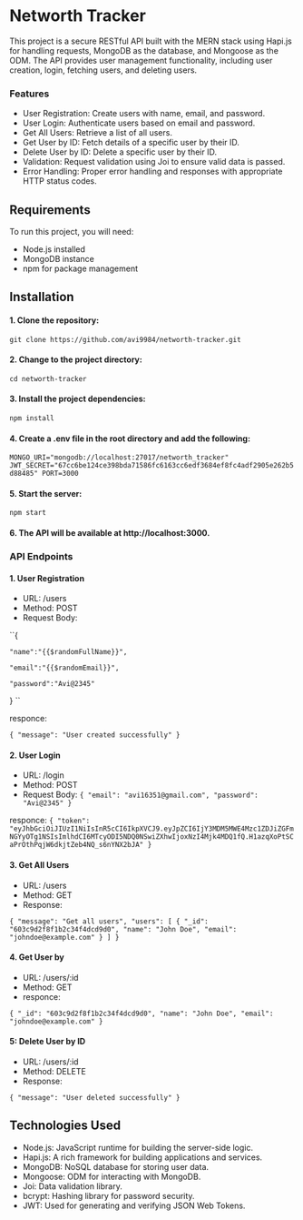 # Networth Tracker
This project is a secure RESTful API built with the MERN stack using Hapi.js for handling requests, MongoDB as the database, and Mongoose as the ODM. The API provides user management functionality, including user creation, login, fetching users, and deleting users.

### Features
- User Registration: Create users with name, email, and password.
- User Login: Authenticate users based on email and password.
- Get All Users: Retrieve a list of all users.
- Get User by ID: Fetch details of a specific user by their ID.
- Delete User by ID: Delete a specific user by their ID.
- Validation: Request validation using Joi to ensure valid data is passed.
- Error Handling: Proper error handling and responses with appropriate HTTP status codes.

## Requirements
To run this project, you will need:
- Node.js installed
- MongoDB instance
- npm for package management

## Installation
#### 1. Clone the repository:
``git clone https://github.com/avi9984/networth-tracker.git``
#### 2. Change to the project directory:
``cd networth-tracker``
#### 3. Install the project dependencies:
``npm install``
#### 4. Create a .env file in the root directory and add the following:
``MONGO_URI="mongodb://localhost:27017/networth_tracker"
JWT_SECRET="67cc6be124ce398bda71586fc6163cc6edf3684ef8fc4adf2905e262b5d88485"
PORT=3000``
#### 5. Start the server:
``npm start``
#### 6. The API will be available at http://localhost:3000.

### API Endpoints
#### 1. User Registration

- URL: /users
- Method: POST
- Request Body:

``{
    
    "name":"{{$randomFullName}}",

    "email":"{{$randomEmail}}",

    "password":"Avi@2345"

}
``

responce:

``{
    "message": "User created successfully"
}``
####  2. User Login
- URL: /login
- Method: POST
- Request Body:
``{
    "email": "avi16351@gmail.com",
    "password": "Avi@2345"
}``

responce: 
``{
    "token": "eyJhbGciOiJIUzI1NiIsInR5cCI6IkpXVCJ9.eyJpZCI6IjY3MDM5MWE4Mzc1ZDJiZGFmNGYyOTg1NSIsImlhdCI6MTcyODI5NDQ0NSwiZXhwIjoxNzI4Mjk4MDQ1fQ.H1azqXoPtSCaPrOthPqjW6dkjtZeb4NQ_s6nYNX2bJA"
}``
#### 3. Get All Users
- URL: /users
- Method: GET
- Response:

``{
  "message": "Get all users",
  "users": [
    {
      "_id": "603c9d2f8f1b2c34f4dcd9d0",
      "name": "John Doe",
      "email": "johndoe@example.com"
    }
  ]
}
``
#### 4. Get User by 
- URL: /users/:id
- Method: GET
- responce:

``{
  "_id": "603c9d2f8f1b2c34f4dcd9d0",
  "name": "John Doe",
  "email": "johndoe@example.com"
}
``
#### 5: Delete User by ID
- URL: /users/:id
- Method: DELETE
- Response:

``{
  "message": "User deleted successfully"
}
``

## Technologies Used
- Node.js: JavaScript runtime for building the server-side logic.
- Hapi.js: A rich framework for building applications and services.
- MongoDB: NoSQL database for storing user data.
- Mongoose: ODM for interacting with MongoDB.
- Joi: Data validation library.
- bcrypt: Hashing library for password security.
- JWT: Used for generating and verifying JSON Web Tokens.

